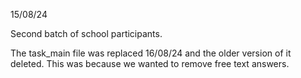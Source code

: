 15/08/24

Second batch of school participants.

The task_main file was replaced 16/08/24 and the older version of it deleted. This was because we wanted to remove free text answers.
